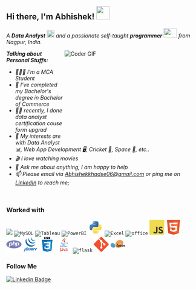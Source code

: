 ## Hi there, I'm Abhishek! <img src="https://raw.githubusercontent.com/TheDudeThatCode/TheDudeThatCode/master/Assets/Hi.gif" width=35 height=35>

<p>
  <em>
    A <b>Data Analyst</b> <img src="https://raw.githubusercontent.com/TheDudeThatCode/TheDudeThatCode/master/Assets/Medal.gif" width=20 height=20> and a passionate self-taught <b>programmer</b> <img src="https://raw.githubusercontent.com/TheDudeThatCode/TheDudeThatCode/master/Assets/Developer.gif" width=35 height=25> from Nagpur, India.
  </em>
 </p>

<img align="right" alt="Coder GIF" height=250 width=350 src="https://i.pinimg.com/originals/e4/26/70/e426702edf874b181aced1e2fa5c6cde.gif" />

<!-- <em> Want to know more about me? [Click here](https://kishanlal.dev/) </em> -->
<em>
  
**Talking about Personal Stuffs:**

- 👨🏽‍💻 I’m a MCA Student 
- 💼 I’ve completed my Bachelor's degree in Bachelor of Commerce 
- 🧑‍🎓 recently, I done data analyst certification couse form upgrad  
- 🤔 My interests are with Data Analyst 📊, Web App Development 🖥️, Cricket 🏏, Space 🚀, etc..
- 🎬 I love watching movies 
- 💬 Ask me about anything, I am happy to help
- 📫 Please email via Abhishekkhadse06@gmail.com or ping me on [LinkedIn](https://www.linkedin.com/in/abhishek-khadse-abhi06/) to reach me;
<br/> 
</em>

### Worked with 

<code><img height="40" src="https://media.istockphoto.com/id/1257312690/vector/analytics-bar-graph-icon.jpg?s=612x612&w=0&k=20&c=3u12q178en00xfxgjwz3xRaTGwrGmWFRdDc3HbJOGHw="></code>
<code><img height="40" src="https://www.svgrepo.com/show/303251/mysql-logo.svg" title="MySQL"></code>
<code><img height="40" src="https://1000logos.net/wp-content/uploads/2022/03/Tableau-Logo.png" title="Tableau"></code>
<code><img height="40" src="https://its.ucr.edu/sites/default/files/styles/form_preview/public/powerbi%20logo%201.png?itok=yYXO-S-V" title="PowerBI"></code>
<code><img height="40" src="https://raw.githubusercontent.com/devicons/devicon/master/icons/python/python-original.svg" title="python"></code>
<code><img height="40" src="https://github.com/user-attachments/assets/740a91c5-f231-4baf-9122-9cfe73d46e65" title="Excel"></code>
<code><img height="40" src="https://github.com/user-attachments/assets/fec1aa30-0f6c-45c1-9ff9-86d63afc64f8" title="office"></code>
<code><img height="40" src="https://raw.githubusercontent.com/devicons/devicon/master/icons/javascript/javascript-original.svg" title="javascript"></code>
<code><img height="40" src="https://raw.githubusercontent.com/devicons/devicon/master/icons/html5/html5-original.svg" title="html5"></code>
<code><img height="40" src="https://raw.githubusercontent.com/devicons/devicon/master/icons/php/php-plain.svg" title="php"></code>
<code><img height="40" src="https://raw.githubusercontent.com/devicons/devicon/master/icons/jquery/jquery-plain-wordmark.svg" title="jquery"></code>
<code><img height="40" src="https://raw.githubusercontent.com/devicons/devicon/master/icons/css3/css3-original-wordmark.svg" title="css3"></code>
<code><img height="40" src="https://raw.githubusercontent.com/devicons/devicon/master/icons/java/java-original-wordmark.svg" title="java"></code>
<code><img height="40" src="https://www.cdnlogo.com/logos/f/50/flask.svg" title="flask"></code>
<code><img height="40" src="https://raw.githubusercontent.com/devicons/devicon/master/icons/git/git-original.svg" title="git"></code>
<code><img height="40" src="https://raw.githubusercontent.com/github/explore/80688e429a7d4ef2fca1e82350fe8e3517d3494d/topics/scikit-learn/scikit-learn.png" title="sklearn"></code>

<!-- ### GitHub Stats

<p align="center">
  <a href = "https://github.com/abhikhadse6">
<img src="https://github-readme-stats.vercel.app/api?username=kishan0725&show_icons=true&title_color=ffc857&icon_color=8ac926&text_color=daf7dc&bg_color=151515&count_private=true&include_all_commits=true">
  </a>
 </p>
 
### Top Languages

<p align="center">
<a href = "https://github.com/kishan0725">
  <img src="https://github-readme-stats.vercel.app/api/top-langs/?username=kishan0725&layout=compact&title_color=ffc857&icon_color=8ac926&text_color=daf7dc&bg_color=151515&card_width=400">
</a>
</p> -->

### Follow Me

[![Linkedin Badge](https://img.shields.io/badge/-Abhishek-blue?style=flat-circle&logo=Linkedin&logoColor=white&link=https://www.linkedin.com/in/abhishek-khadse-abhi06/)](https://www.linkedin.com/in/abhishek-khadse-abhi06/) 
